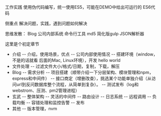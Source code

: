 工作实践
使用伪代码编写，统一使用ES5，可能在DEMO中给出可运行的 ES6代码


侧重点 解决问题，实践，遇到问题如何解决


思维发散： Blog 公司内部系统 命令行工具 md5 简化版gulp JSON解析器


这里是个初定章节


- 介绍
-- 介绍，使用场景，优点
-- 公司内部使用情况
-- 搭建环境（window，不是的话就看 后面的Mac, Linux环境），开发 hello world
- 文件处理
-- 过滤文件大小/格式/日期，复制，下载，解压
- Blog
-- 需求分析
-- 项目搭建（顺带介绍一下分层架构、模块管理和npm，express和中间件）
-- 接口商定（增删改查），挑选某个功能单独介绍（从访问url到反问数据库整个流程，从简单到复杂）。
-- 测试发布（log和webstrom、压测、pm2管理进程）
- 玄武
-- 整体架构
-- 灵活的中间件
-- 路由设计
-- 日志系统
-- 远程调用
-- 负载均衡
-- 容错处理和监控告警
-- 发布
- 其他
-- 版本管理，nvm